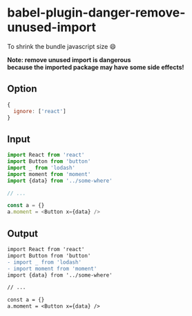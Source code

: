 # babel-plugin-danger-remove-unused-import


 To shrink the bundle javascript size :smile:

**Note: remove unused import is dangerous**  
**because the imported package may have some side effects!**

## Option
```javascript
{
  ignore: ['react']
}
```

## Input

```javascript
import React from 'react'
import Button from 'button'
import _ from 'lodash'
import moment from 'moment'
import {data} from '../some-where'

// ...

const a = {}
a.moment = <Button x={data} />
```

## Output

```diff
import React from 'react'
import Button from 'button'
- import _ from 'lodash'
- import moment from 'moment'
import {data} from '../some-where'

// ...

const a = {}
a.moment = <Button x={data} />
```